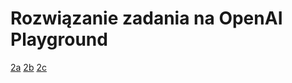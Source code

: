 # Rozwiązanie zadania na OpenAI Playground

[2a](https://platform.openai.com/playground/p/D9itomku9WEnFIM19bYujHTL)
[2b](https://platform.openai.com/playground/p/xSGuW16qmBtiItHWkk7KN24H)
[2c](https://platform.openai.com/playground/p/Fpq5LYvqGClxoa1Tl90RzVaq)

